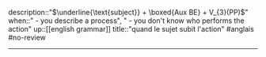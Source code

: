description::"$\underline{\text{subject}} + \boxed{Aux BE} + V_{3}(PP)$"
when::" - you describe a process", " - you don't know who performs the action"
up::[[english grammar]]
title::"quand le sujet subit l'action"
#anglais #no-review 

----


